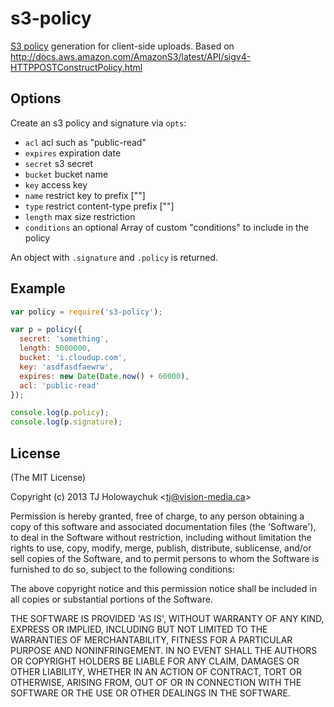 
# s3-policy

  [S3 policy][] generation for client-side uploads. Based on http://docs.aws.amazon.com/AmazonS3/latest/API/sigv4-HTTPPOSTConstructPolicy.html

## Options

Create an s3 policy and signature via `opts`:

 - `acl` acl such as "public-read"
 - `expires` expiration date
 - `secret` s3 secret
 - `bucket` bucket name
 - `key` access key
 - `name` restrict key to prefix [""]
 - `type` restrict content-type prefix [""]
 - `length` max size restriction
 - `conditions` an optional Array of custom "conditions" to include in the policy

An object with `.signature` and `.policy` is returned.

## Example

```js
var policy = require('s3-policy');

var p = policy({
  secret: 'something',
  length: 5000000,
  bucket: 'i.cloudup.com',
  key: 'asdfasdfaewrw',
  expires: new Date(Date.now() + 60000),
  acl: 'public-read'
});

console.log(p.policy);
console.log(p.signature);
```

## License

(The MIT License)

Copyright (c) 2013 TJ Holowaychuk &lt;tj@vision-media.ca&gt;

Permission is hereby granted, free of charge, to any person obtaining
a copy of this software and associated documentation files (the
'Software'), to deal in the Software without restriction, including
without limitation the rights to use, copy, modify, merge, publish,
distribute, sublicense, and/or sell copies of the Software, and to
permit persons to whom the Software is furnished to do so, subject to
the following conditions:

The above copyright notice and this permission notice shall be
included in all copies or substantial portions of the Software.

THE SOFTWARE IS PROVIDED 'AS IS', WITHOUT WARRANTY OF ANY KIND,
EXPRESS OR IMPLIED, INCLUDING BUT NOT LIMITED TO THE WARRANTIES OF
MERCHANTABILITY, FITNESS FOR A PARTICULAR PURPOSE AND NONINFRINGEMENT.
IN NO EVENT SHALL THE AUTHORS OR COPYRIGHT HOLDERS BE LIABLE FOR ANY
CLAIM, DAMAGES OR OTHER LIABILITY, WHETHER IN AN ACTION OF CONTRACT,
TORT OR OTHERWISE, ARISING FROM, OUT OF OR IN CONNECTION WITH THE
SOFTWARE OR THE USE OR OTHER DEALINGS IN THE SOFTWARE.

[S3 policy]: http://docs.aws.amazon.com/AmazonS3/latest/dev/HTTPPOSTForms.html#HTTPPOSTConstructPolicy
